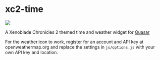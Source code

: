 # xc2-time

![](https://i.imgur.com/dXSJ854.png)

A Xenoblade Chronicles 2 themed time and weather widget for [Quasar](https://github.com/r52/quasar)

For the weather icon to work, register for an account and API key at openweathermap.org and replace the settings in `js/options.js` with your own API key and location.
